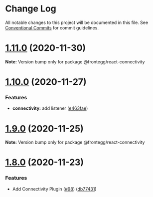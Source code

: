 # Change Log

All notable changes to this project will be documented in this file.
See [Conventional Commits](https://conventionalcommits.org) for commit guidelines.

# [1.11.0](https://github.com/frontegg/frontegg-react/compare/v1.10.0...v1.11.0) (2020-11-30)

**Note:** Version bump only for package @frontegg/react-connectivity





# [1.10.0](https://github.com/frontegg/frontegg-react/compare/v1.9.0...v1.10.0) (2020-11-27)


### Features

* **connectivity:** add listener ([e463fae](https://github.com/frontegg/frontegg-react/commit/e463faeb097a07959b88cbf4a535bb1871b9e6b3))





# [1.9.0](https://github.com/frontegg/frontegg-react/compare/v1.8.0...v1.9.0) (2020-11-25)

**Note:** Version bump only for package @frontegg/react-connectivity





# [1.8.0](https://github.com/frontegg/frontegg-react/compare/v1.7.0...v1.8.0) (2020-11-23)


### Features

* Add Connectivity Plugin ([#98](https://github.com/frontegg/frontegg-react/issues/98)) ([db77431](https://github.com/frontegg/frontegg-react/commit/db77431b6d744b93431430543019fedd1c0dbae2))
